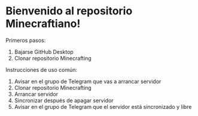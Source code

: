 # Bienvenido al repositorio Minecraftiano!
Primeros pasos:
1. Bajarse GitHub Desktop
2. Clonar repositorio Minecrafting

Instrucciones de uso común:
1. Avisar en el grupo de Telegram que vas a arrancar servidor
2. Clonar repositorio Minecrafting
3. Arrancar servidor
4. Sincronizar después de apagar servidor
5. Avisar en el grupo de Telegram que el servidor está sincronizado y libre
